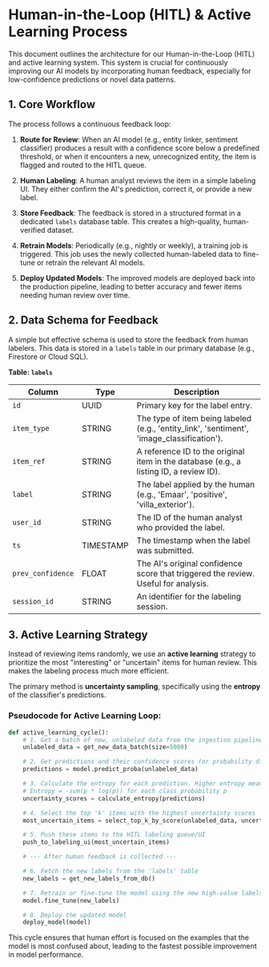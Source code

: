
# Human-in-the-Loop (HITL) & Active Learning Process

This document outlines the architecture for our Human-in-the-Loop (HITL) and active learning system. This system is crucial for continuously improving our AI models by incorporating human feedback, especially for low-confidence predictions or novel data patterns.

## 1. Core Workflow

The process follows a continuous feedback loop:

1.  **Route for Review**: When an AI model (e.g., entity linker, sentiment classifier) produces a result with a confidence score below a predefined threshold, or when it encounters a new, unrecognized entity, the item is flagged and routed to the HITL queue.

2.  **Human Labeling**: A human analyst reviews the item in a simple labeling UI. They either confirm the AI's prediction, correct it, or provide a new label.

3.  **Store Feedback**: The feedback is stored in a structured format in a dedicated `labels` database table. This creates a high-quality, human-verified dataset.

4.  **Retrain Models**: Periodically (e.g., nightly or weekly), a training job is triggered. This job uses the newly collected human-labeled data to fine-tune or retrain the relevant AI models.

5.  **Deploy Updated Models**: The improved models are deployed back into the production pipeline, leading to better accuracy and fewer items needing human review over time.

## 2. Data Schema for Feedback

A simple but effective schema is used to store the feedback from human labelers. This data is stored in a `labels` table in our primary database (e.g., Firestore or Cloud SQL).

**Table: `labels`**

| Column | Type | Description |
|---|---|---|
| `id` | UUID | Primary key for the label entry. |
| `item_type` | STRING | The type of item being labeled (e.g., 'entity_link', 'sentiment', 'image_classification'). |
| `item_ref` | STRING | A reference ID to the original item in the database (e.g., a listing ID, a review ID). |
| `label` | STRING | The label applied by the human (e.g., 'Emaar', 'positive', 'villa_exterior'). |
| `user_id` | STRING | The ID of the human analyst who provided the label. |
| `ts` | TIMESTAMP | The timestamp when the label was submitted. |
| `prev_confidence`| FLOAT | The AI's original confidence score that triggered the review. Useful for analysis. |
| `session_id` | STRING | An identifier for the labeling session. |


## 3. Active Learning Strategy

Instead of reviewing items randomly, we use an **active learning** strategy to prioritize the most "interesting" or "uncertain" items for human review. This makes the labeling process much more efficient.

The primary method is **uncertainty sampling**, specifically using the **entropy** of the classifier's predictions.

### Pseudocode for Active Learning Loop:

```python
def active_learning_cycle():
    # 1. Get a batch of new, unlabeled data from the ingestion pipeline
    unlabeled_data = get_new_data_batch(size=5000)

    # 2. Get predictions and their confidence scores (or probability distributions) from the current model
    predictions = model.predict_proba(unlabeled_data)

    # 3. Calculate the entropy for each prediction. Higher entropy means more uncertainty.
    # Entropy = -sum(p * log(p)) for each class probability p
    uncertainty_scores = calculate_entropy(predictions)

    # 4. Select the top 'k' items with the highest uncertainty scores
    most_uncertain_items = select_top_k_by_score(unlabeled_data, uncertainty_scores, k=200)

    # 5. Push these items to the HITL labeling queue/UI
    push_to_labeling_ui(most_uncertain_items)

    # --- After human feedback is collected ---

    # 6. Fetch the new labels from the 'labels' table
    new_labels = get_new_labels_from_db()

    # 7. Retrain or fine-tune the model using the new high-value labels
    model.fine_tune(new_labels)

    # 8. Deploy the updated model
    deploy_model(model)
```

This cycle ensures that human effort is focused on the examples that the model is most confused about, leading to the fastest possible improvement in model performance.
